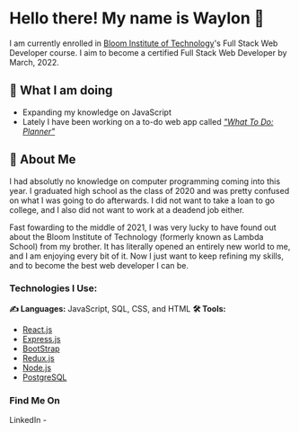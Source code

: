 # Hello there! My name is Waylon 👋
I am currently enrolled in [Bloom Institute of Technology](https://www.bloomtech.com/)'s Full Stack Web Developer course. I aim to become a certified Full Stack Web Developer by March, 2022.

## :walking: What I am doing
- Expanding my knowledge on JavaScript
- Lately I have been working on a to-do web app called [_"What To Do: Planner"_](https://github.com/DoctorWayWay/what-to-do-planner)

## :seedling: About Me
I had absolutly no knowledge on computer programming coming into this year. I graduated high school as the class of 2020 and was pretty confused on what I was going to do afterwards. I did not want to take a loan to go college, and I also did not want to work at a deadend job either.

Fast fowarding to the middle of 2021, I was very lucky to have found out about the Bloom Institute of Technology (formerly known as Lambda School) from my brother. It has literally opened an entirely new world to me, and I am enjoying every bit of it. Now I just want to keep refining my skills, and to become the best web developer I can be.

### Technologies I Use:
**:writing_hand: Languages:** JavaScript, SQL, CSS, and HTML
**:hammer_and_wrench: Tools:** 
- [React.js](https://reactjs.org/)
- [Express.js](https://expressjs.com/)
- [BootStrap](https://getbootstrap.com/)
- [Redux.js](https://redux.js.org/)
- [Node.js](https://nodejs.org/)
- [PostgreSQL](https://www.postgresql.org/)

### Find Me On
LinkedIn - 

<!--
**DoctorWayWay/doctorwayway** is a ✨ _special_ ✨ repository because its `README.md` (this file) appears on your GitHub profile.

Here are some ideas to get you started:

- 🔭 I’m currently working on ...
- 🌱 I’m currently learning ...
- 👯 I’m looking to collaborate on ...
- 🤔 I’m looking for help with ...
- 💬 Ask me about ...
- 📫 How to reach me: ...
- 😄 Pronouns: ...
- ⚡ Fun fact: ...
-->
